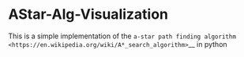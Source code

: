 # AStar-Alg-Visualization

This is a simple implementation of the `a-star path finding
algorithm <https://en.wikipedia.org/wiki/A*_search_algorithm>`__ in
python
